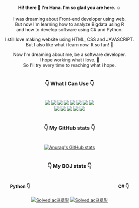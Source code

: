 #


<div align = "center">
  

#### Hi! there 👋 I'm Hana. I'm so glad you are here. :relaxed:

I was dreaming about Front-end developer using web. </br>
But now I'm learning how to analyze Bigdata using R </br>
and how to develop software using C# and Python.

I still love making website using HTML, CSS and JAVASCRIPT.</br>
But I also like what i learn now. It so fun! :star_struck:

Now I'm dreaming about me, be a software developer.</br>
I hope working what i love. :smiling_face_with_three_hearts:</br>
So I'll try every time to reaching what i hope.
#

### :point_down: What I Can Use :point_down:</br></br>

  <img src="https://img.shields.io/badge/R-276DC3?logo=R&logoColor=white&style=for-the-badge" /> <img src="https://img.shields.io/badge/Python-3776AB.svg?logo=Python&logoColor=white&style=for-the-badge" /> <img src="https://img.shields.io/badge/Django-092E20.svg?logo=Django&logoColor=white&style=for-the-badge" /> <img src="https://img.shields.io/badge/C%23-239120?style=for-the-badge&logo=c-sharp&logoColor=white" /> <img src="https://img.shields.io/badge/HTML5-E34F26.svg?logo=HTML5&logoColor=white&style=for-the-badge" /> <img src="https://img.shields.io/badge/CSS3-1572B6.svg?logo=CSS3&logoColor=white&style=for-the-badge" /> <img src="https://img.shields.io/badge/JavaScript-F7DF1E.svg?logo=JavaScript&logoColor=white&style=for-the-badge" /> <img src="https://img.shields.io/badge/Bootstrap-7952B3.svg?logo=Bootstrap&logoColor=white&style=for-the-badge" /></br>
  <img src="https://img.shields.io/badge/SQLite-003B57.svg?logo=SQLite&logoColor=white&style=for-the-badge" /> <img src="https://img.shields.io/badge/MariaDB-003545.svg?logo=MariaDB&logoColor=white&style=for-the-badge" /> <img src="https://img.shields.io/badge/Git-F05032.svg?logo=Git&logoColor=white&style=for-the-badge" /> <img src="https://img.shields.io/badge/GitHub-181717.svg?logo=GitHub&logoColor=white&style=for-the-badge" /> <img src="https://img.shields.io/badge/Slack-4A154B.svg?logo=Slack&logoColor=white&style=for-the-badge" /></br></br>

### :point_down: My GitHub stats :point_down:</br></br>
[![Anurag's GitHub stats](https://github-readme-stats.vercel.app/api?username=hello9721)](https://github.com/anuraghazra/github-readme-stats)</br></br>

### :point_down: My BOJ stats :point_down:</br></br>

#### Python :point_down:                    C# :point_down:
[![Solved.ac프로필](http://mazassumnida.wtf/api/v2/generate_badge?boj=hello9721)](https://solved.ac/hello9721) [![Solved.ac프로필](http://mazassumnida.wtf/api/v2/generate_badge?boj=hanya97)](https://solved.ac/hanya97)

</div>
